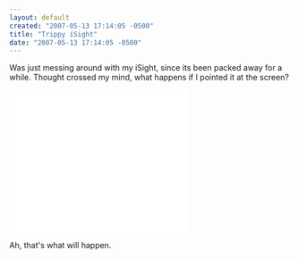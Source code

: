 ```yaml
---
layout: default
created: "2007-05-13 17:14:05 -0500"
title: "Trippy iSight"
date: "2007-05-13 17:14:05 -0500"
---
```



Was just messing around with my iSight, since its been packed away for a while.  Thought crossed my mind, what happens if I pointed it at the screen?

<!-- height is 240 + 16, or movie height plus controller height. -->
<p><embed width="320" height="256"
       src="/moovs/trippy.mov"
       controller="TRUE"
       autoplay="false"
       border="0"
       pluginspage="http://www.apple.com/quicktime/download/indext.html"
       target="myself"></embed></p>


Ah, that's what will happen.


